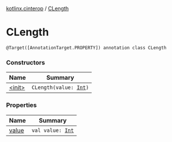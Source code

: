 [kotlinx.cinterop](../index.md) / [CLength](./index.md)

# CLength

`@Target([AnnotationTarget.PROPERTY]) annotation class CLength`

### Constructors

| Name | Summary |
|---|---|
| [&lt;init&gt;](-init-.md) | `CLength(value: `[`Int`](https://kotlinlang.org/api/latest/jvm/stdlib/kotlin/-int/index.html)`)` |

### Properties

| Name | Summary |
|---|---|
| [value](value.md) | `val value: `[`Int`](https://kotlinlang.org/api/latest/jvm/stdlib/kotlin/-int/index.html) |
